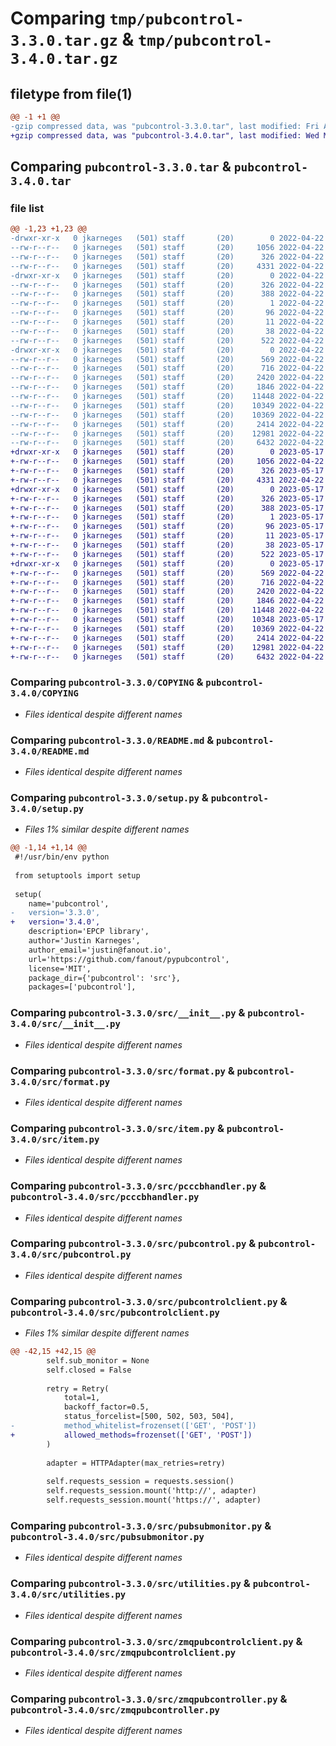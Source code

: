 # Comparing `tmp/pubcontrol-3.3.0.tar.gz` & `tmp/pubcontrol-3.4.0.tar.gz`

## filetype from file(1)

```diff
@@ -1 +1 @@
-gzip compressed data, was "pubcontrol-3.3.0.tar", last modified: Fri Apr 22 01:30:58 2022, max compression
+gzip compressed data, was "pubcontrol-3.4.0.tar", last modified: Wed May 17 19:21:30 2023, max compression
```

## Comparing `pubcontrol-3.3.0.tar` & `pubcontrol-3.4.0.tar`

### file list

```diff
@@ -1,23 +1,23 @@
-drwxr-xr-x   0 jkarneges   (501) staff       (20)        0 2022-04-22 01:30:58.347457 pubcontrol-3.3.0/
--rw-r--r--   0 jkarneges   (501) staff       (20)     1056 2022-04-22 01:30:17.000000 pubcontrol-3.3.0/COPYING
--rw-r--r--   0 jkarneges   (501) staff       (20)      326 2022-04-22 01:30:58.347024 pubcontrol-3.3.0/PKG-INFO
--rw-r--r--   0 jkarneges   (501) staff       (20)     4331 2022-04-22 01:30:17.000000 pubcontrol-3.3.0/README.md
-drwxr-xr-x   0 jkarneges   (501) staff       (20)        0 2022-04-22 01:30:58.341165 pubcontrol-3.3.0/pubcontrol.egg-info/
--rw-r--r--   0 jkarneges   (501) staff       (20)      326 2022-04-22 01:30:57.000000 pubcontrol-3.3.0/pubcontrol.egg-info/PKG-INFO
--rw-r--r--   0 jkarneges   (501) staff       (20)      388 2022-04-22 01:30:58.000000 pubcontrol-3.3.0/pubcontrol.egg-info/SOURCES.txt
--rw-r--r--   0 jkarneges   (501) staff       (20)        1 2022-04-22 01:30:57.000000 pubcontrol-3.3.0/pubcontrol.egg-info/dependency_links.txt
--rw-r--r--   0 jkarneges   (501) staff       (20)       96 2022-04-22 01:30:58.000000 pubcontrol-3.3.0/pubcontrol.egg-info/requires.txt
--rw-r--r--   0 jkarneges   (501) staff       (20)       11 2022-04-22 01:30:58.000000 pubcontrol-3.3.0/pubcontrol.egg-info/top_level.txt
--rw-r--r--   0 jkarneges   (501) staff       (20)       38 2022-04-22 01:30:58.347669 pubcontrol-3.3.0/setup.cfg
--rw-r--r--   0 jkarneges   (501) staff       (20)      522 2022-04-22 01:30:17.000000 pubcontrol-3.3.0/setup.py
-drwxr-xr-x   0 jkarneges   (501) staff       (20)        0 2022-04-22 01:30:58.346217 pubcontrol-3.3.0/src/
--rw-r--r--   0 jkarneges   (501) staff       (20)      569 2022-04-22 01:30:17.000000 pubcontrol-3.3.0/src/__init__.py
--rw-r--r--   0 jkarneges   (501) staff       (20)      716 2022-04-22 01:30:17.000000 pubcontrol-3.3.0/src/format.py
--rw-r--r--   0 jkarneges   (501) staff       (20)     2420 2022-04-22 01:30:17.000000 pubcontrol-3.3.0/src/item.py
--rw-r--r--   0 jkarneges   (501) staff       (20)     1846 2022-04-22 01:30:17.000000 pubcontrol-3.3.0/src/pcccbhandler.py
--rw-r--r--   0 jkarneges   (501) staff       (20)    11448 2022-04-22 01:30:17.000000 pubcontrol-3.3.0/src/pubcontrol.py
--rw-r--r--   0 jkarneges   (501) staff       (20)    10349 2022-04-22 01:30:17.000000 pubcontrol-3.3.0/src/pubcontrolclient.py
--rw-r--r--   0 jkarneges   (501) staff       (20)    10369 2022-04-22 01:30:17.000000 pubcontrol-3.3.0/src/pubsubmonitor.py
--rw-r--r--   0 jkarneges   (501) staff       (20)     2414 2022-04-22 01:30:17.000000 pubcontrol-3.3.0/src/utilities.py
--rw-r--r--   0 jkarneges   (501) staff       (20)    12981 2022-04-22 01:30:17.000000 pubcontrol-3.3.0/src/zmqpubcontrolclient.py
--rw-r--r--   0 jkarneges   (501) staff       (20)     6432 2022-04-22 01:30:17.000000 pubcontrol-3.3.0/src/zmqpubcontroller.py
+drwxr-xr-x   0 jkarneges   (501) staff       (20)        0 2023-05-17 19:21:30.728363 pubcontrol-3.4.0/
+-rw-r--r--   0 jkarneges   (501) staff       (20)     1056 2022-04-22 01:30:17.000000 pubcontrol-3.4.0/COPYING
+-rw-r--r--   0 jkarneges   (501) staff       (20)      326 2023-05-17 19:21:30.727973 pubcontrol-3.4.0/PKG-INFO
+-rw-r--r--   0 jkarneges   (501) staff       (20)     4331 2022-04-22 01:30:17.000000 pubcontrol-3.4.0/README.md
+drwxr-xr-x   0 jkarneges   (501) staff       (20)        0 2023-05-17 19:21:30.720433 pubcontrol-3.4.0/pubcontrol.egg-info/
+-rw-r--r--   0 jkarneges   (501) staff       (20)      326 2023-05-17 19:21:30.000000 pubcontrol-3.4.0/pubcontrol.egg-info/PKG-INFO
+-rw-r--r--   0 jkarneges   (501) staff       (20)      388 2023-05-17 19:21:30.000000 pubcontrol-3.4.0/pubcontrol.egg-info/SOURCES.txt
+-rw-r--r--   0 jkarneges   (501) staff       (20)        1 2023-05-17 19:21:30.000000 pubcontrol-3.4.0/pubcontrol.egg-info/dependency_links.txt
+-rw-r--r--   0 jkarneges   (501) staff       (20)       96 2023-05-17 19:21:30.000000 pubcontrol-3.4.0/pubcontrol.egg-info/requires.txt
+-rw-r--r--   0 jkarneges   (501) staff       (20)       11 2023-05-17 19:21:30.000000 pubcontrol-3.4.0/pubcontrol.egg-info/top_level.txt
+-rw-r--r--   0 jkarneges   (501) staff       (20)       38 2023-05-17 19:21:30.728496 pubcontrol-3.4.0/setup.cfg
+-rw-r--r--   0 jkarneges   (501) staff       (20)      522 2023-05-17 19:21:17.000000 pubcontrol-3.4.0/setup.py
+drwxr-xr-x   0 jkarneges   (501) staff       (20)        0 2023-05-17 19:21:30.726932 pubcontrol-3.4.0/src/
+-rw-r--r--   0 jkarneges   (501) staff       (20)      569 2022-04-22 01:30:17.000000 pubcontrol-3.4.0/src/__init__.py
+-rw-r--r--   0 jkarneges   (501) staff       (20)      716 2022-04-22 01:30:17.000000 pubcontrol-3.4.0/src/format.py
+-rw-r--r--   0 jkarneges   (501) staff       (20)     2420 2022-04-22 01:30:17.000000 pubcontrol-3.4.0/src/item.py
+-rw-r--r--   0 jkarneges   (501) staff       (20)     1846 2022-04-22 01:30:17.000000 pubcontrol-3.4.0/src/pcccbhandler.py
+-rw-r--r--   0 jkarneges   (501) staff       (20)    11448 2022-04-22 01:30:17.000000 pubcontrol-3.4.0/src/pubcontrol.py
+-rw-r--r--   0 jkarneges   (501) staff       (20)    10348 2023-05-17 19:21:17.000000 pubcontrol-3.4.0/src/pubcontrolclient.py
+-rw-r--r--   0 jkarneges   (501) staff       (20)    10369 2022-04-22 01:30:17.000000 pubcontrol-3.4.0/src/pubsubmonitor.py
+-rw-r--r--   0 jkarneges   (501) staff       (20)     2414 2022-04-22 01:30:17.000000 pubcontrol-3.4.0/src/utilities.py
+-rw-r--r--   0 jkarneges   (501) staff       (20)    12981 2022-04-22 01:30:17.000000 pubcontrol-3.4.0/src/zmqpubcontrolclient.py
+-rw-r--r--   0 jkarneges   (501) staff       (20)     6432 2022-04-22 01:30:17.000000 pubcontrol-3.4.0/src/zmqpubcontroller.py
```

### Comparing `pubcontrol-3.3.0/COPYING` & `pubcontrol-3.4.0/COPYING`

 * *Files identical despite different names*

### Comparing `pubcontrol-3.3.0/README.md` & `pubcontrol-3.4.0/README.md`

 * *Files identical despite different names*

### Comparing `pubcontrol-3.3.0/setup.py` & `pubcontrol-3.4.0/setup.py`

 * *Files 1% similar despite different names*

```diff
@@ -1,14 +1,14 @@
 #!/usr/bin/env python
 
 from setuptools import setup
 
 setup(
 	name='pubcontrol',
-	version='3.3.0',
+	version='3.4.0',
 	description='EPCP library',
 	author='Justin Karneges',
 	author_email='justin@fanout.io',
 	url='https://github.com/fanout/pypubcontrol',
 	license='MIT',
 	package_dir={'pubcontrol': 'src'},
 	packages=['pubcontrol'],
```

### Comparing `pubcontrol-3.3.0/src/__init__.py` & `pubcontrol-3.4.0/src/__init__.py`

 * *Files identical despite different names*

### Comparing `pubcontrol-3.3.0/src/format.py` & `pubcontrol-3.4.0/src/format.py`

 * *Files identical despite different names*

### Comparing `pubcontrol-3.3.0/src/item.py` & `pubcontrol-3.4.0/src/item.py`

 * *Files identical despite different names*

### Comparing `pubcontrol-3.3.0/src/pcccbhandler.py` & `pubcontrol-3.4.0/src/pcccbhandler.py`

 * *Files identical despite different names*

### Comparing `pubcontrol-3.3.0/src/pubcontrol.py` & `pubcontrol-3.4.0/src/pubcontrol.py`

 * *Files identical despite different names*

### Comparing `pubcontrol-3.3.0/src/pubcontrolclient.py` & `pubcontrol-3.4.0/src/pubcontrolclient.py`

 * *Files 1% similar despite different names*

```diff
@@ -42,15 +42,15 @@
 		self.sub_monitor = None
 		self.closed = False
 
 		retry = Retry(
 			total=1,
 			backoff_factor=0.5,
 			status_forcelist=[500, 502, 503, 504],
-			method_whitelist=frozenset(['GET', 'POST'])
+			allowed_methods=frozenset(['GET', 'POST'])
 		)
 
 		adapter = HTTPAdapter(max_retries=retry)
 
 		self.requests_session = requests.session()
 		self.requests_session.mount('http://', adapter)
 		self.requests_session.mount('https://', adapter)
```

### Comparing `pubcontrol-3.3.0/src/pubsubmonitor.py` & `pubcontrol-3.4.0/src/pubsubmonitor.py`

 * *Files identical despite different names*

### Comparing `pubcontrol-3.3.0/src/utilities.py` & `pubcontrol-3.4.0/src/utilities.py`

 * *Files identical despite different names*

### Comparing `pubcontrol-3.3.0/src/zmqpubcontrolclient.py` & `pubcontrol-3.4.0/src/zmqpubcontrolclient.py`

 * *Files identical despite different names*

### Comparing `pubcontrol-3.3.0/src/zmqpubcontroller.py` & `pubcontrol-3.4.0/src/zmqpubcontroller.py`

 * *Files identical despite different names*

